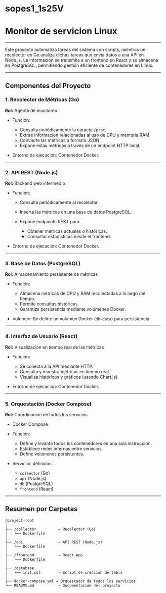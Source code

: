 # sopes1_1s25V
# Monitor de servicion Linux
---
Este proyecto automatiza tareas del sistema con scripts, mientras un recolector en Go analiza dichas tareas que envía datos a una API en Node.js. La información se transmite a un frontend en React y se almacena en PostgreSQL, permitiendo gestión eficiente de contenedores en Linux.
 
---

## **Componentes del Proyecto**

### 1. Recolector de Métricas (Go)

**Rol:** Agente de monitoreo
* Función:

  * Consulta periódicamente la carpeta `/proc`.
  * Extrae informacion relacionadas al uso de CPU y memoria RAM.
  * Convierte las métricas a formato JSON.
  * Expone estas métricas a través de un endpoint HTTP local.
* Entorno de ejecución: Contenedor Docker.

---

### 2. API REST (Node.js)

**Rol:** Backend web intermedio

* Función:

  * Consulta periódicamente al recolector.
  * Inserta las métricas en una base de datos PostgreSQL.
  * Expone endpoints REST para:

    * Obtener métricas actuales o históricas.
    * Consultar estadísticas desde el frontend.
* Entorno de ejecución: Contenedor Docker.
---

### 3. Base de Datos (PostgreSQL)

**Rol:** Almacenamiento persistente de métricas

* Función:

  * Almacena métricas de CPU y RAM recolectadas a lo largo del tiempo.
  * Permite consultas históricas.
  * Garantiza persistencia mediante volúmenes Docker.

* Volumen: Se define un volumen Docker (`db-data`) para persistencia.

---

### 4. Interfaz de Usuario (React)

**Rol:** Visualización en tiempo real de las métricas

* Función:

  * Se conecta a la API mediante HTTP.
  * Consulta y muestra métricas en tiempo real.
  * Visualiza históricos y gráficos (usando Chart.js).
* Entorno de ejecución: Contenedor Docker.

---

### 5. Orquestación (Docker Compose)

**Rol:** Coordinación de todos los servicios

* Docker Compose
* Función:

  * Define y levanta todos los contenedores en una sola instrucción.
  * Establece redes internas entre servicios.
  * Define volúmenes persistentes.
* Servicios definidos:

  * `collector` (Go)
  * `api` (Node.js)
  * `db` (PostgreSQL)
  * `frontend` (React)

---

## **Resumen por Carpetas**

```
/project-root
│
├── /collector          → Recolector (Go)
│   └── Dockerfile
│
├── /api                → API REST (Node.js)
│   └── Dockerfile
│
├── /frontend           → React App
│   └── Dockerfile
│
├── /database
│   └── init.sql        → Script de creación de tabla
│
├── docker-compose.yml → Orquestador de todos los servicios
└── README.md           → Documentación del proyecto
```

